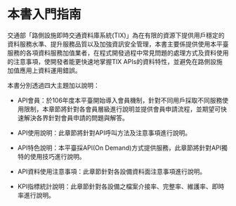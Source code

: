 # 本書入門指南


交通部「路側設施即時交通資料庫系統(TIX)」為在有限的資源下提供用戶穩定的資料服務水準、提升服務品質以及加強資訊安全管理，本書主要係提供使用本平臺服務的各項資料服務加值業者，在程式開發過程中常見問題的處理方式及資料使用的注意事項，使開發者能更快速地掌握TIX APIs的資料特性，並避免在路側設施加值應用上資料運用錯誤。

本書分別透過四大主題加以說明：

- API會員：於106年度本平臺開始導入會員機制，針對不同用戶採取不同服務使用限制，本章節將針對各會員層級進行說明並提供會員申請流程，並期望可快速解決各界針對會員申請的問題與解答。

- API使用說明：此章節將針對API呼叫方法及注意事項進行說明。

- API特色說明：本平臺採API(On Demand)方式提供服務，此章節將針對API獨特的使用技巧進行說明。

- API資料使用注意事項：此章節針對各設備資料面注意事項進行說明。

- KPI指標統計說明：此章節針對各設備之檔案介接率、完整率、維護率、即時率進行說明。


